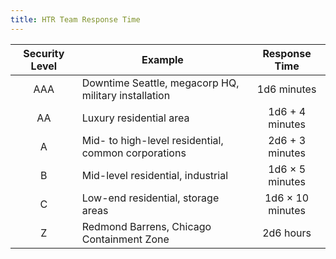 ```yaml
---
title: HTR Team Response Time
---
```


| Security Level | Example                                              |  Response Time   |
|:--------------:| ---------------------------------------------------- |:----------------:|
|      AAA       | Downtime Seattle, megacorp HQ, military installation |   1d6 minutes    |
|       AA       | Luxury residential area                              | 1d6 + 4 minutes  |
|       A        | Mid- to high-level residential, common corporations  | 2d6 + 3 minutes  |
|       B        | Mid-level residential, industrial                    | 1d6 × 5 minutes  |
|       C        | Low-end residential, storage areas                   | 1d6 × 10 minutes |
|       Z        | Redmond Barrens, Chicago Containment Zone            |    2d6 hours     |

